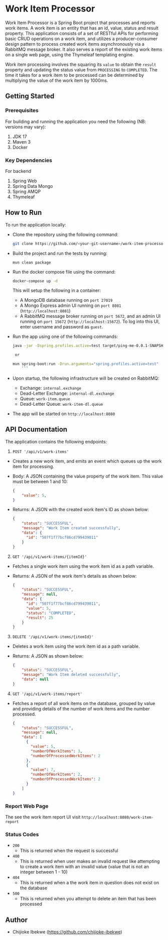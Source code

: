 ﻿# Work Item Processor
Work Item Processor is a Spring Boot project that processes and reports work items. A work item is an entity that has an id, value, status and result property. This application consists of a set of RESTful APIs for performing basic CRUD operations on a work item, and utilizes a producer-consumer design pattern to process created work items asynchronously via a RabbitMQ message broker. It also serves a report of the existing work items on a single web page, using the Thymeleaf templating engine.
   
Work item processing involves the squaring its `value` to obtain the `result` property and updating the status value from `PROCESSING` to `COMPLETED`. The time it takes for a work item to be processed can be determined by multiplying the value of the work item by 1000ms.

## Getting Started
### Prerequisites
For building and running the application you need the following (NB: versions may vary):
1. JDK 17
2. Maven 3
3. Docker

### Key Dependencies
For backend
1. Spring Web
2. Spring Data Mongo
3. Spring AMQP
4. Thymeleaf

## How to Run
To run the application locally:
* Clone the repository using the following command:
  ```bash
  git clone https://github.com/<your-git-username>/work-item-processor.git
  ```
* Build the project and run the tests by running:
  ```
  mvn clean package
  ```
* Run the docker compose file using the command: 
  ```bash
  docker-compose up -d
  ```
  This will setup the following in a container: 
    * A MongoDB database running on `port 27019`
    * A Mongo Express admin UI running on `port 8081` (`http://localhost:8081`)
    * A RabbitMQ message broker running on `port 5672`, and an admin UI running on `port 15672` (`http://localhost:15672`). To log into         this UI, enter username and password as `guest`.  
  
* Run the app using one of the following commands:
  ```bash
  java -jar -Dspring.profiles.active=test target/ping-me-0.0.1-SNAPSHOT.jar

   or

  mvn spring-boot:run -Drun.arguments="spring.profiles.active=test"
      ```
* Upon startup, the following infrastructure will be created on RabbitMQ:
  * Exchange: `internal.exchange`
  * Dead-Letter Exchange: `internal-dl.exchange`
  * Queue: `work-item.queue`
  * Dead-Letter Queue: `work-item-dl.queue`
* The app will be started on `http://localhost:8080`

## API Documentation

The application contains the following endpoints:

1. `POST '/api/v1/work-items'`

  - Creates a new work item, and emits an event which queues up the work item for processing.
  - Body: A JSON containing the value property of the work item. This value must be between 1 and 10:

    ```json
    {
        "value": 5,
    }
    ```
  - Returns: A JSON with the created work item's ID as shown below:

    ```json
    {
        "status": "SUCCESSFUL",
        "message": "Work Item created successfully",
        "data": {
          "id": "507f1f77bcf86cd799439011"
        }
    }
    ```

2. `GET '/api/v1/work-items/{itemId}'`

  - Fetches a single work item using the work item id as a path variable.
  - Returns: A JSON of the work item's details as shown below:

    ```json
    {
        "status": "SUCCESSFUL",
        "message": null,
        "data": {
          "id": "507f1f77bcf86cd799439011",
          "value": 5,
          "status": "COMPLETED",
          "result": 25
        }
    }
    ```
3. `DELETE '/api/v1/work-items/{itemId}'`

  - Deletes a work item using the work item id as a path variable.
  - Returns: A JSON as shown below:

    ```json
    {
        "status": "SUCCESSFUL",
        "message": "Work Item deleted successfully",
        "data": null
    }
    ```

4. `GET '/api/v1/work-items/report'`

  - Fetches a report of all work items on the database, grouped by value and providing details of the number of work items and the number     processed.

    ```json
    {
        "status": "SUCCESSFUL",
        "message": null,
        "data": [
          {
            "value": 5,
            "numberOfWorkItems": 3,
            "numberOfProcessedWorkItems": 2
          },
          {
            "value": 7,
            "numberOfWorkItems": 2,
            "numberOfProcessedWorkItems": 2
          }
        ]
    }
    ```
### Report Web Page
The see the work item report UI visit `http://localhost:8080/work-item-report`

### Status Codes
* `200` 
  - This is returned when the request is successful
* `400`
  - This is returned when user makes an invalid request like attempting to create a work item with an invalid value (value that is not an     integer between 1 - 10)
* `404`
  - This is returned when a the work item in question does not exist on the database
* `500`
  - This is returned when you attempt to delete an item that has been processed

## Author

- Chijioke Ibekwe (https://github.com/chijioke-ibekwe)
